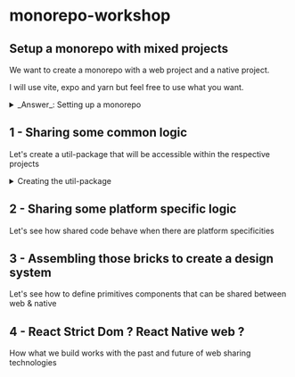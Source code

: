 # monorepo-workshop

## Setup a monorepo with mixed projects

We want to create a monorepo with a web project and a native project.

I will use vite, expo and yarn but feel free to use what you want.

<details>
  <summary>_Answer_: Setting up a monorepo</summary>

  ```sh
  mkdir packages
  cd packages

  npm create vite@latest
  npx create-expo-app@latest
  ```

  Let's set up a monorepo with yarn:

  ```sh
  yarn init
  yarn set version stable
  yarn install
  ```

  Let's set the node linker to node-modules in the `.yarnrc.yml` file:

  ```yml
  nodeLinker: node-modules
  ```

  Let's add the two projects as workspaces in the `package.json` file:

  ```json
  "workspaces": [
    "packages/*"
  ]
  ```
</details>


## 1 - Sharing some common logic

Let's create a util-package that will be accessible within the respective projects

<details>
  <summary>Creating the util-package</summary>

</details>

## 2 - Sharing some platform specific logic

Let's see how shared code behave when there are platform specificities

## 3 - Assembling those bricks to create a design system

Let's see how to define primitives components that can be shared between web & native

## 4 - React Strict Dom ? React Native web ?

How what we build works with the past and future of web sharing technologies